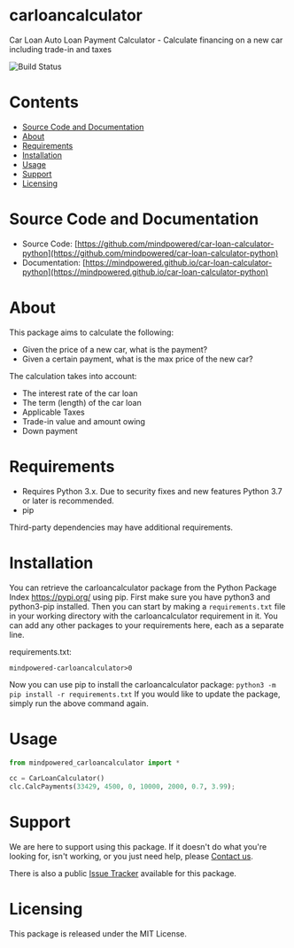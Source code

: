 
carloancalculator
=================
Car Loan Auto Loan Payment Calculator - Calculate financing on a new car including trade-in and taxes

![Build Status](https://mindpowered.dev/assets/images/github-badges/build-passing.svg)

Contents
========

* [Source Code and Documentation](#source-code-and-documentation)
* [About](#about)
* [Requirements](#requirements)
* [Installation](#installation)
* [Usage](#usage)
* [Support](#support)
* [Licensing](#licensing)

# Source Code and Documentation
- Source Code: [https://github.com/mindpowered/car-loan-calculator-python](https://github.com/mindpowered/car-loan-calculator-python)
- Documentation: [https://mindpowered.github.io/car-loan-calculator-python](https://mindpowered.github.io/car-loan-calculator-python)

# About
This package aims to calculate the following:
- Given the price of a new car, what is the payment?
- Given a certain payment, what is the max price of the new car?

The calculation takes into account:
- The interest rate of the car loan
- The term (length) of the car loan
- Applicable Taxes
- Trade-in value and amount owing
- Down payment

# Requirements
- Requires Python 3.x. Due to security fixes and new features Python 3.7 or later is recommended.
- pip


Third-party dependencies may have additional requirements.

# Installation
You can retrieve the carloancalculator package from the Python Package Index https://pypi.org/ using pip. First make sure you have python3 and python3-pip installed. Then you can start by making a `requirements.txt` file in your working directory with the carloancalculator requirement in it. You can add any other packages to your requirements here, each as a separate line.

requirements.txt:
```
mindpowered-carloancalculator>0
```
Now you can use pip to install the carloancalculator package: `python3 -m pip install -r requirements.txt`
If you would like to update the package, simply run the above command again.


# Usage
```python
from mindpowered_carloancalculator import *

cc = CarLoanCalculator()
clc.CalcPayments(33429, 4500, 0, 10000, 2000, 0.7, 3.99);


```


# Support
We are here to support using this package. If it doesn't do what you're looking for, isn't working, or you just need help, please [Contact us][contact].

There is also a public [Issue Tracker][bugs] available for this package.

# Licensing
This package is released under the MIT License.



[bugs]: https://github.com/mindpowered/car-loan-calculator-python/issues
[contact]: https://mindpowered.dev/support/?ref=car-loan-calculator-python/
[docs]: https://mindpowered.github.io/car-loan-calculator-python/
[licensing]: https://mindpowered.dev/?ref=car-loan-calculator-python
[purchase]: https://mindpowered.dev/purchase/
